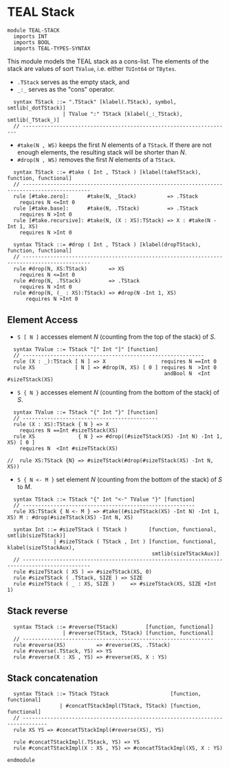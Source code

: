 TEAL Stack
==========

```k
module TEAL-STACK
  imports INT
  imports BOOL
  imports TEAL-TYPES-SYNTAX
```

This module models the TEAL stack as a cons-list.
The elements of the stack are values of sort `TValue`, i.e. either `TUInt64` or `TBytes`.

- `.TStack` serves as the empty stack, and
- `_:_` serves as the "cons" operator.

```k
  syntax TStack ::= ".TStack" [klabel(.TStack), symbol, smtlib(_dotTStack)]
                  | TValue ":" TStack [klabel(_:_TStack), smtlib(_TStack_)]
  // --------------------------------------------------------------------
```

- `#take(N , WS)` keeps the first $N$ elements of a `TStack`.
  If there are not enough elements, the resulting stack will be shorter than $N$.
- `#drop(N , WS)` removes the first $N$ elements of a `TStack`.

```k
  syntax TStack ::= #take ( Int , TStack ) [klabel(takeTStack), function, functional]
  // --------------------------------------------------------------------------------------------
  rule [#take.zero]:      #take(N, _Stack)          => .TStack
    requires N <=Int 0
  rule [#take.base]:      #take(N, .TStack)         => .TStack
    requires N >Int 0
  rule [#take.recursive]: #take(N, (X : XS):TStack) => X : #take(N -Int 1, XS)
    requires N >Int 0

  syntax TStack ::= #drop ( Int , TStack ) [klabel(dropTStack), function, functional]
  // --------------------------------------------------------------------------------------------
  rule #drop(N, XS:TStack)       => XS
    requires N <=Int 0
  rule #drop(N, .TStack)         => .TStack
    requires N >Int 0
  rule #drop(N, (_ : XS):TStack) => #drop(N -Int 1, XS)
      requires N >Int 0
```

## Element Access

- `S [ N ]` accesses element $N$ (counting from the top of the stack) of $S$.
```k
  syntax TValue ::= TStack "[" Int "]" [function]
  // -----------------------------------------------------------
  rule (X : _):TStack [ N ] => X                  requires N ==Int 0
  rule XS             [ N ] => #drop(N, XS) [ 0 ] requires N  >Int 0
                                                   andBool N  <Int #sizeTStack(XS)
```

- `S { N }` accesses element $N$ (counting from the bottom of the stack) of $S$.
```k
  syntax TValue ::= TStack "{" Int "}" [function]
  // --------------------------------------------
  rule (X : XS):TStack { N } => X
    requires N ==Int #sizeTStack(XS)
  rule XS              { N } => #drop((#sizeTStack(XS) -Int N) -Int 1, XS) [ 0 ]
    requires N  <Int #sizeTStack(XS)

//  rule XS:TStack {N} => #sizeTStack(#drop(#sizeTStack(XS) -Int N, XS))
```

- `S { N <- M }` set element $N$ (counting from the bottom of the stack) of $S$ to $M$.
```k
  syntax TStack ::= TStack "{" Int "<-" TValue "}" [function]
  // --------------------------------------------------------
  rule XS:TStack { N <- M } => #take((#sizeTStack(XS) -Int N) -Int 1, XS) M : #drop(#sizeTStack(XS) -Int N, XS) 
```

```k
  syntax Int ::= #sizeTStack ( TStack )       [function, functional, smtlib(sizeTStack)]
               | #sizeTStack ( TStack , Int ) [function, functional, klabel(sizeTStackAux),
                                               smtlib(sizeTStackAux)]
  // --------------------------------------------------------------------------------------------
  rule #sizeTStack ( XS ) => #sizeTStack(XS, 0)
  rule #sizeTStack ( .TStack, SIZE ) => SIZE
  rule #sizeTStack ( _ : XS, SIZE )     => #sizeTStack(XS, SIZE +Int 1)
```

## Stack reverse

```k
  syntax TStack ::= #reverse(TStack)         [function, functional]
                  | #reverse(TStack, TStack) [function, functional]
  // --------------------------------------------------------------
  rule #reverse(XS)          => #reverse(XS, .TStack)
  rule #reverse(.TStack, YS) => YS
  rule #reverse(X : XS , YS) => #reverse(XS, X : YS)
```

## Stack concatenation

```k
  syntax TStack ::= TStack TStack                    [function, functional]
                 | #concatTStackImpl(TStack, TStack) [function, functional]
  // ------------------------------------------------------------------------------
  rule XS YS => #concatTStackImpl(#reverse(XS), YS)

  rule #concatTStackImpl(.TStack, YS) => YS
  rule #concatTStackImpl(X : XS , YS) => #concatTStackImpl(XS, X : YS)

```

```k
endmodule
```
